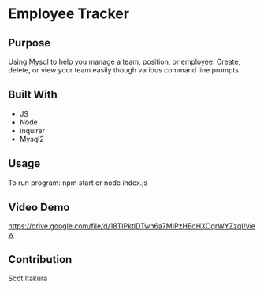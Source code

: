 # Employee Tracker

## Purpose
Using Mysql to help you manage a team, position, or employee. Create, delete, or view your team easily though various command line prompts.

## Built With
* JS
* Node
* inquirer
* Mysql2

## Usage
To run program: npm start or node index.js

## Video Demo
https://drive.google.com/file/d/18TIPktlDTwh6a7MIPzHEdHXOqrWYZzqI/view

## Contribution
Scot Itakura
